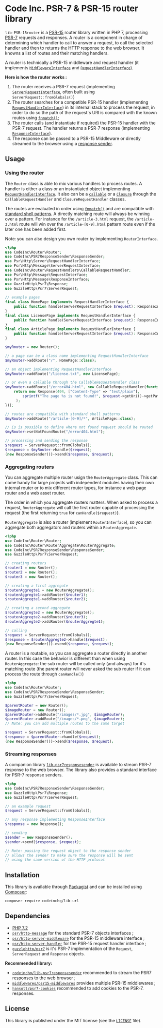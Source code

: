 # Code Inc. PSR-7 & PSR-15 router library

`lib-PSR-15router` is a [PSR-15](https://www.php-fig.org/psr/psr-15/) router library written in PHP 7, processing [PSR-7](https://www.php-fig.org/psr/psr-7/) requests and responses. A router is a component in charge of determining which handler to call to answer a request, to call the selected handler and then to returns the HTTP response to the web browser. It knowns a list of routes and their matching handlers. 

A router is technically a PSR-15 middleware and request handler (it implements [`MiddlewareInterface`](https://www.php-fig.org/psr/psr-15/#22-psrhttpservermiddlewareinterface) and [`RequestHandlerInterface`](https://www.php-fig.org/psr/psr-15/#21-psrhttpserverrequesthandlerinterface)).

**Here is how the router works :**
1. The router receives a PSR-7 request (implementing [`ServerRequestInterface`](https://www.php-fig.org/psr/psr-7/#321-psrhttpmessageserverrequestinterface), often built using `ServerRequest::fromGlobals()`)
2. The router searches for a compatible PSR-15 handler (implementing [`RequestHandlerInterface`](https://www.php-fig.org/psr/psr-15/#21-psrhttpserverrequesthandlerinterface)) in its internal stack to process the request, in order to do so the path of the request's URI is compared with the known routes using [`fnmatch()`](http://php.net/manual/fr/function.fnmatch.php);
4. The router calls (and instantiate if required) the PSR-15 handler with the PSR-7 request. The handler returns a PSR-7 response (implementing [`ResponseInterface`](https://www.php-fig.org/psr/psr-7/#33-psrhttpmessageresponseinterface)).
7. The response can be passed to a PSR-15 Middleware or directly streamed to the browser using a [response sender](#streaming-responses).



## Usage

### Using the router

The `Router` class is able to mix various handlers to process routes. A handler is either a class or an instantiated object implementing [`RequestHandlerInterface`](https://www.php-fig.org/psr/psr-15/#21-psrhttpserverrequesthandlerinterface). It also can be a [`callable`](http://php.net/manual/en/language.types.callable.php) or a [`Closure`](http://php.net/manual/fr/class.closure.php) through the `CallableRequestHandler` and `ClosureRequestHandler` classes. 

The routes are evaluated in order using [`fnmatch()`](http://php.net/manual/en/function.fnmatch.php) and are compatible with [standard shell patterns](https://www.gnu.org/software/findutils/manual/html_node/find_html/Shell-Pattern-Matching.html). A directly matching route will always be winning over a pattern. For instance for the `/article-3.html` request,
the `/article-3.html` route will win over the `/article-[0-9].html` pattern route even if the later one has been added first.

Note: you can also design you own router by implementing `RouterInterface`.

```php
<?php
use CodeInc\Router\Router;
use CodeInc\PSR7ResponseSender\ResponseSender;
use Psr\Http\Server\RequestHandlerInterface;
use Psr\Http\Message\ServerRequestInterface;
use CodeInc\Router\RequestHandlers\CallableRequestHandler;
use Psr\Http\Message\RequestInterface;
use Psr\Http\Message\ResponseInterface;
use GuzzleHttp\Psr7\Response;
use GuzzleHttp\Psr7\ServerRequest;
 
// example pages
final class HomePage implements RequestHandlerInterface { 
	public function handle(ServerRequestInterface $request): ResponseInterface { return new Response(); }
} 
final class LicensePage implements RequestHandlerInterface { 
	public function handle(ServerRequestInterface $request): ResponseInterface { return new Response(); }
} 
final class ArticlePage implements RequestHandlerInterface { 
	public function handle(ServerRequestInterface $request): ResponseInterface { return new Response(); }
} 

$myRouter = new Router();

// a page can be a class name implementing RequestHandlerInterface
$myRouter->addRoute("/", HomePage::class); 

// an object implementing RequestHandlerInterface
$myRouter->addRoute("/license.txt", new LicensePage); 

// or even a callable through the CallableRequestHandler class
$myRouter->addRoute("/error404.html", new CallableRequestHandler(function(RequestInterface $request):ResponseInterface { 
    return new Response(404, ["Content-Type" => "text/plain"], 
        sprintf("The page %s is not found!", $request->getUri()->getPath())
     );
}));

// routes are compatible with standard shell patterns
$myRouter->addRoute("/article-[0-9]/*", ArticlePage::class); 

// is is possible to define where not found request should be routed
$myRouter->setNotFoundRoute("/error404.html");

// processing and sending the response
$request = ServerRequest::fromGlobals();
$response = $myRouter->handle($request);
(new ResponseSender())->send($response, $request);
```

### Aggregating routers

You can aggregate multiple router usign the `RouterAggregate` class. This can come handy for large projects with independent modules having their own internal router or to mix different router types, for instance a web page router and a web asset router.

The order in which you aggregate routers matters. When asked to process a request, `RouterAggregate` will call the first router capable of processing the request (the first returning `true` for `canHandle($request)`).  

`RouterAggregate` is also a router (implement `RouterInterface`), so you can aggregate both aggregators and routers within a `RouterAggregate`.

```php
<?php
use CodeInc\Router\Router;
use CodeInc\Router\RouterAggregate\RouterAggregate;
use CodeInc\PSR7ResponseSender\ResponseSender;
use GuzzleHttp\Psr7\ServerRequest;

// creating routers 
$router1 = new Router();
$router2 = new Router();
$router3 = new Router();

// creating a first aggregate
$routerAggregte1 = new RouterAggregate();
$routerAggregte1->addRouter($router1);
$routerAggregte1->addRouter($router2);

// creating a second aggregate
$routerAggregte2 = new RouterAggregate();
$routerAggregte2->addRouter($router3);
$routerAggregte2->addRouter($routerAggregte1);

// calling 
$request = ServerRequest::fromGlobals();
$response = $routerAggregte2->handle($request);
(new ResponseSender())->send($response, $request);
```
A router is a routable, so you can aggregate a router directly in another router. In this case the behavior is different than when using `RouterAggregate`: the sub router will be called only (and always) for it's matching route (the parent router will never asked the sub router if it can process the route through `canHandle()`)

```php
<?php 
use CodeInc\Router\Router;
use CodeInc\PSR7ResponseSender\ResponseSender;
use GuzzleHttp\Psr7\ServerRequest;

$parentRouter = new Router();
$imageRouter = new Router();
$parentRouter->addRoute("/images/*.jpg", $imageRouter);
$parentRouter->addRoute("/images/*.png", $imageRouter); 
// Note: you can add multiple routes to the same target

$request = ServerRequest::fromGlobals();
$response = $parentRouter->handle($request);
(new ResponseSender())->send($response, $request);
```

### Streaming responses

A companion library [`lib-psr7responsesender`](https://github.com/CodeIncHQ/lib-psr7responsesender) is available to stream PSR-7 response to the web browser. The library also provides a standard interface for PSR-7 response senders.
```php
<?php 
use CodeInc\PSR7ResponseSender\ResponseSender;
use GuzzleHttp\Psr7\Response;
use GuzzleHttp\Psr7\ServerRequest;

// an example request
$request = ServerRequest::fromGlobals();

// any response implementing ResponseInterface
$response = new Response();

// sending 
$sender = new ResponseSender();
$sender->send($response, $request); 

// Note: passing the request object to the response sender 
// allows the sender to make sure the response will be sent
// using the same version of the HTTP protocol
```

## Installation

This library is available through [Packagist](https://packagist.org/packages/codeinchq/lib-router) and can be installed using [Composer](https://getcomposer.org/): 

```bash
composer require codeinchq/lib-url
```


## Dependencies 

* [PHP 7.2](http://php.net/releases/7_2_0.php)
* [`psr/http-message`](https://packagist.org/packages/psr/http-message) for the standard PSR-7 objects interfaces ;
* [`psr/http-server-middleware`](https://packagist.org/packages/psr/http-server-middleware) for the PSR-15 middleware interface ;
* [`psr/http-server-handler`](https://packagist.org/packages/psr/http-server-handler) for the PSR-15 request handler interface ;
* [`guzzlehttp/psr7`](https://packagist.org/packages/guzzlehttp/psr7) is it's PSR-7 implementation of the `Request`, `ServerRequest` and `Response` objects.

**Recommended library:**
* [`codeinchq/lib-psr7responsesender`](https://packagist.org/packages/codeinchq/lib-psr7responsesender) recommended to stream the PSR7 responses to the web browser ;
* [`middlewares/psr15-middlewares`](https://github.com/middlewares/psr15-middlewares) provides multiple PSR-15 middlewares ;
* [`hansott/psr7-cookies`](https://packagist.org/packages/hansott/psr7-cookies) recommended to add cookies to the PSR-7. responses.


## License 
This library is published under the MIT license (see the [`LICENSE`](https://github.com/codeinchq/lib-gui/blob/master/LICENSE) file).


